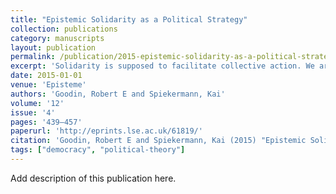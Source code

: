 ```yaml
---
title: "Epistemic Solidarity as a Political Strategy"
collection: publications
category: manuscripts
layout: publication
permalink: /publication/2015-epistemic-solidarity-as-a-political-strategy
excerpt: 'Solidarity is supposed to facilitate collective action. We argue that it can also help overcome false consciousness. Groups practice epistemic solidarity if they pool information about what is in their true interest and how to vote accordingly. The more numerous Masses can in this way overcome the Elites, but only if they are minimally confident with whom they share the same interests.'
date: 2015-01-01
venue: 'Episteme'
authors: 'Goodin, Robert E and Spiekermann, Kai'
volume: '12'
issue: '4'
pages: '439–457'
paperurl: 'http://eprints.lse.ac.uk/61819/'
citation: 'Goodin, Robert E and Spiekermann, Kai (2015) "Epistemic Solidarity as a Political Strategy", Episteme, 12(4), pp. 439–457.'
tags: ["democracy", "political-theory"]
---
```


Add description of this publication here.